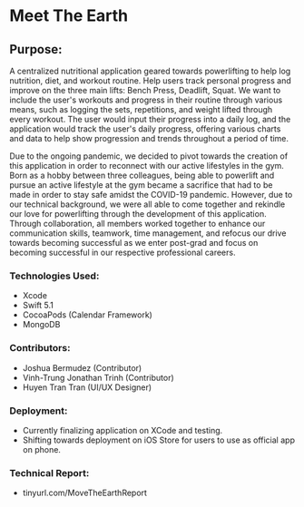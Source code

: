 # Meet The Earth 
## Purpose:

   A centralized nutritional application geared towards powerlifting to help log nutrition, diet, and workout routine. Help users track personal progress and improve on the three main lifts: Bench Press, Deadlift, Squat. We want to include the user's workouts and progress in their routine through various means, such as logging the sets, repetitions, and weight lifted through every workout. The user would input their progress into a daily log, and the application would track the user's daily progress, offering various charts and data to help show progression and trends throughout a period of time.
  
 Due to the ongoing pandemic, we decided to pivot towards the creation of this application in order to reconnect with our active lifestyles in the gym. Born as a hobby between three colleagues, being able to powerlift and pursue an active lifestyle at the gym became a sacrifice that had to be made in order to stay safe amidst the COVID-19 pandemic.  However, due to our technical background, we were all able to come together and rekindle our love for powerlifting through the development of this application. Through collaboration, all members worked together to enhance our communication skills, teamwork, time management, and refocus our drive towards becoming successful as we enter post-grad and focus on becoming successful in our respective professional careers.

### Technologies Used:
- Xcode 
- Swift 5.1
- CocoaPods (Calendar Framework) 
- MongoDB

### Contributors:
- Joshua Bermudez (Contributor)
- Vinh-Trung Jonathan Trinh (Contributor)
- Huyen Tran Tran (UI/UX Designer)

### Deployment:
- Currently finalizing application on XCode and testing. 
- Shifting towards deployment on iOS Store for users to use as official app on phone.


### Technical Report:
- tinyurl.com/MoveTheEarthReport

